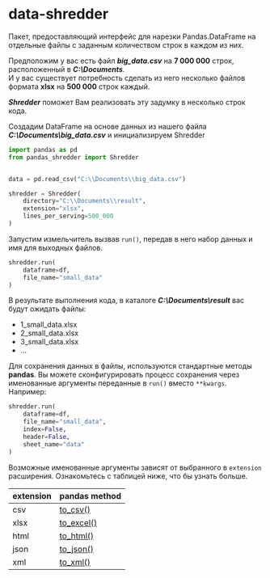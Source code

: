 # data-shredder
Пакет, предоставляющий интерфейс для нарезки Pandas.DataFrame на отдельные файлы с заданным количеством строк в каждом из них.  

Предположим у вас есть файл _**big_data.csv**_ на **7 000 000** строк, расположенный в _**C:\\Documents**_.  
И у вас существует потребность сделать из него несколько файлов формата **xlsx** на **500 000** строк каждый.

_**Shredder**_ поможет Вам реализовать эту задумку в несколько строк кода.

Создадим DataFrame на основе данных из нашего файла _**C:\\Documents\\big_data.csv**_ и инициализируем Shredder

```python
import pandas as pd
from pandas_shredder import Shredder


data = pd.read_csv("C:\\Documents\\big_data.csv")

shredder = Shredder(
    directory="C:\\Documents\\result",
    extension="xlsx",
    lines_per_serving=500_000
)
```

Запустим измельчитель вызвав `run()`, передав в него набор данных и имя для выходных файлов.
```python
shredder.run(
    dataframe=df,
    file_name="small_data"
)
```
В результате выполнения кода, в каталоге _**C:\\Documents\\result**_ вас будут ожидать файлы:
- 1_small_data.xlsx
- 2_small_data.xlsx
- 3_small_data.xlsx
- ...

Для сохранения данных в файлы, используются стандартные методы **pandas**. Вы можете сконфигурировать процесс сохранения через именованные аргументы переданные в `run()` вместо `**kwargs`.  
Например:
```python
shredder.run(
    dataframe=df,
    file_name="small_data",
    index=False,
    header=False,
    sheet_name="data"
)
```
Возможные именованные аргументы зависят от выбранного в `extension` расширения. Ознакомьтесь с таблицей ниже, что бы узнать больше.

| **extension** | **pandas method**                                                                                       |
|---------------|---------------------------------------------------------------------------------------------------------|
| csv           | [to_csv()](https://pandas.pydata.org/pandas-docs/stable/reference/api/pandas.DataFrame.to_csv.html)     |
| xlsx          | [to_excel()](https://pandas.pydata.org/pandas-docs/stable/reference/api/pandas.DataFrame.to_excel.html) |
| html          | [to_html()](https://pandas.pydata.org/pandas-docs/stable/reference/api/pandas.DataFrame.to_html.html)   |
| json          | [to_json()](https://pandas.pydata.org/pandas-docs/stable/reference/api/pandas.DataFrame.to_json.html)   |
| xml           | [to_xml()](https://pandas.pydata.org/docs/reference/api/pandas.DataFrame.to_xml.html)                                                                                            |

